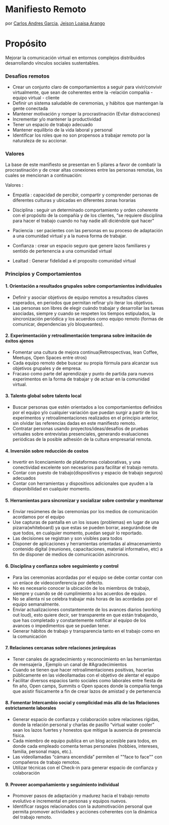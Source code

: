 # Manifiesto Remoto 
por [ Carlos Andres Garcia](https://www.linkedin.com/in/ggcarlosandres/), [Jeison Loaisa Arango](https://www.linkedin.com/in/jeison-loaisa-108aaa13b/)

# Propósito
Mejorar la comunicación virtual en entornos complejos distribuidos desarrollando vínculos sociales sustentables.

### Desafíos remotos
- Crear un conjunto claro de comportamientos a seguir para vivir/convivir virtualmente,  que sean de coherentes entre la -relación compañía - equipo virtual - cliente
- Definir un sistema saludable de ceremonias, y hábitos que mantengan la gente conectada
- Mantener motivación y romper la procrastinación (Evitar distracciones)
- Incrementar y/o mantener la productividad
- Tener un espacio de trabajo adecuado
- Mantener equilibrio de la vida laboral y personal
- Identificar los roles que no son propensos a trabajar remoto por la naturaleza de su accionar.


### Valores

La base de este manifiesto se presentan en 5 pilares a favor de combatir la procrastinación y de crear altas conexiones entre las personas remotas,  los cuales se mencionan a continuación: 

Valores :

- Empatía  : capacidad de percibir, compartir y comprender personas de diferentes culturas y ubicadas en diferentes zonas horarias

- Disciplina  : seguir un determinado comportamiento y orden coherente con el propósito de la compañía y de los clientes, “se requiere disciplina para hacer el trabajo cuando no hay nadie allí diciéndole qué hacer"

- Paciencia  : ser pacientes con las personas en su proceso de adaptación a una comunidad virtual y a la nueva forma de trabajar.

- Confianza  : crear un espacio seguro que genere lazos familiares y sentido de pertenencia a una comunidad virtual

- Lealtad  : Generar fidelidad a el proposito comunidad virtual 

### Principios y Comportamientos
#### 1. Orientación a resultados grupales sobre comportamientos individuales
- Definir y asociar objetivos de equipo remotos a resultados claves esperados, en periodos que permitan refinar y/o iterar los objetivos.  
- Las personas son libres de elegir cuándo trabajar y desarrollar las tareas asociadas, siempre y cuando se respeten los tiempos estipulados, la sincronización periódica y los acuerdos como equipo remoto (formas de comunicar, dependencias y/o bloqueantes).

#### 2. Experimentación y retroalimentación temprana sobre imitación de éxitos ajenos
- Fomentar una cultura de mejora continua(Retrospectivas, lean Coffee, Meetups, Open Spaces entre otros)
- Cada equipo remoto debe buscar su propia fórmula para alcanzar sus objetivos grupales y de empresa.
- Fracaso como parte del aprendizaje y punto de partida para nuevos experimentos en la forma de trabajar y de actuar en la comunidad virtual. 

#### 3. Talento global sobre talento local
- Buscar personas que estén orientados a los comportamientos definidos por el equipo y/o cualquier variación que puedan surgir a partir de los experimentos y retroalimentaciones realizados en el principio anterior, sin olvidar las referencias dadas en este manifiesto remoto.
- Contratar personas usando proyectos/ideas/desafíos de pruebas virtuales sobre  entrevistas presenciales, generando evaluaciones periódicas de la posible adhesión de la cultura empresarial remota.
#### 4. Inversión sobre reducción de costos
- Invertir en licenciamiento de plataformas colaborativas, y una conectividad excelente son necesarios para facilitar el trabajo remoto.
- Contar con puesto de trabajo(dispositivos y espacio de trabajo seguros) adecuados
- Contar con herramientas y dispositivos adicionales que ayuden a la disponibilidad en cualquier momento.

#### 5. Herramientas para sincronizar y socializar sobre controlar y monitorear
- Enviar resúmenes de las ceremonias por los medios de comunicación acordamos por el equipo
- Use capturas de pantalla en un los issues (problemas) en lugar de una pizarra(whiteboard) ya que estas se pueden borrar, asegurándose de que todos, en cualquier momento, puedan seguir lo reportado.
- Las decisiones se registran y son visibles para todos
- Disponer de aplicaciones y herramientas orientadas al almacenamiento contenido digital (reuniones, capacitaciones, material informativo, etc) a fin de disponer de medios de comunicación asíncronos.

#### 6. Disciplina y confianza sobre seguimiento y control
- Para las ceremonias acordadas por el equipo se debe contar contar con un  enlace de videoconferencia por defecto. 
- No es necesario conocer la ubicación de los miembros de trabajo, siempre y cuando se dé cumplimiento a los acuerdos de equipo.
- No se alienta ni se celebra trabajar más horas de las acordadas por el equipo semanalmente.
- Enviar actualizaciones constantemente de los avances diarios (working out loud), esto quiere decir, ser transparente en que están trabajando, que has completado y constantemente notificar al equipo de los avances o impedimentos que se puedan tener.
- Generar hábitos de trabajo y transparencia tanto en el trabajo como en la comunicación

#### 7. Relaciones cercanas sobre relaciones jerárquicas
- Tener canales de agradecimiento y reconocimiento en las herramientas de mensajería , Ejemplo un canal de #Agradecimientos
- Cuando se tienen que hacer retroalimentaciones positivas, hacerlas públicamente en las videollamadas con el objetivo de alentar el equipo
- Facilitar diversos espacios tanto  sociales como laborales entre fiesta de fin año, Open camps, Summits o Open spaces donde  la compañía tenga que asistir físicamente a fin de crear lazos de amistad y de pertenencia

#### 8. Fomentar Intercambio social y complicidad más allá de las Relaciones estrictamente laborales
- Generar espacio de confianza y colaboración sobre relaciones rígidas, donde  la relación personal y charlas de pasillo “virtual water cooler” sean los lazos fuertes y honestos que mitigue la ausencia de presencia física.
- Cada miembro de equipo publica en un blog accesible para todos, en donde cada empleado comenta temas personales (hobbies, intereses, familia, personal maps, etc.).
- Las videollamadas “cámara encendida” permiten el ""face to face"" con compañeros de trabajo remotos.
- Utilizar técnicas con el Check-in para generar espacio de confianza y colaboración 

#### 9. Proveer acompañamiento y seguimiento individual
- Promover pasos de adaptación y madurez hacia el trabajo remoto evolutivo e incremental en personas y equipos nuevos.
- Identificar  rasgos relacionados con la  automotivación personal que  permita promover actividades y acciones coherentes con la dinámica del trabajo remoto.
